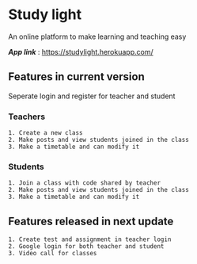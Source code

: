 # Study light

An online platform to make learning and teaching easy

***App link*** : https://studylight.herokuapp.com/

## Features in current version

Seperate login and register for teacher and student

### Teachers 
    1. Create a new class
    2. Make posts and view students joined in the class
    3. Make a timetable and can modify it

### Students
    1. Join a class with code shared by teacher
    2. Make posts and view students joined in the class
    3. Make a timetable and can modify it

## Features released in next update
    1. Create test and assignment in teacher login
    2. Google login for both teacher and student
    3. Video call for classes
